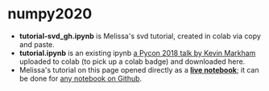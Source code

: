 # numpy2020

- **tutorial-svd_gh.ipynb** is Melissa's svd tutorial, created in colab via copy and paste.
- **tutorial.ipynb** is an existing ipynb 
[a Pycon 2018 talk by Kevin Markham](https://github.com/justmarkham/pycon-2018-tutorial/blob/master/tutorial.ipynb) 
uploaded to colab (to pick up a colab badge) and downloaded here.
- Melissa's tutorial on this page
opened directly as a [**live notebook**](https://colab.research.google.com/github/bjnath/numpy_ipynb/blob/master/tutorial-svd_gh.ipynb);
it can be done for [any notebook on Github](https://colab.research.google.com/github/googlecolab/colabtools/blob/master/notebooks/colab-github-demo.ipynb).
